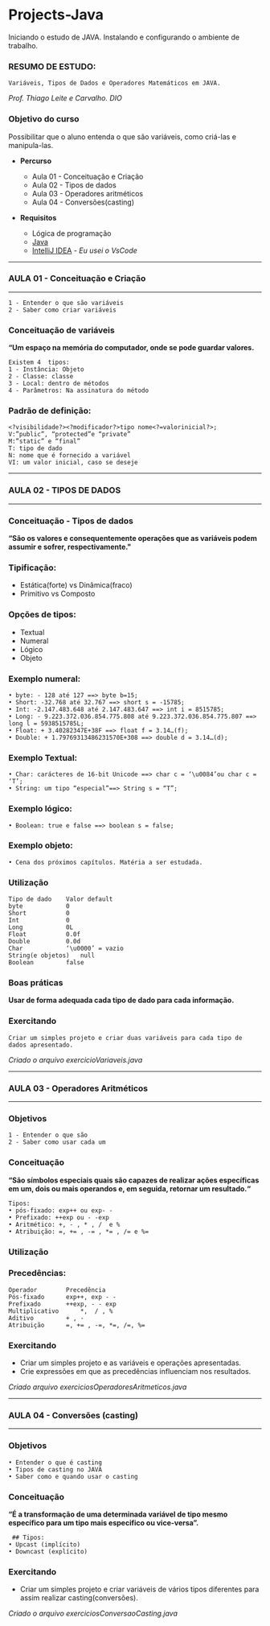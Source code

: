 # Projects-Java

Iniciando o estudo de JAVA.
Instalando e configurando o ambiente de trabalho.

### RESUMO DE ESTUDO:
	Variáveis, Tipos de Dados e Operadores Matemáticos em JAVA.

*Prof. Thiago Leite e Carvalho.*
*DIO*

### Objetivo do curso

Possibilitar que o aluno entenda o que são variáveis, como criá-las e manipula-las.

- **Percurso**
  - Aula 01 - Conceituação e Criação
  - Aula 02 - Tipos de dados
  - Aula 03 - Operadores aritméticos
  - Aula 04 - Conversões(casting)

- **Requisitos**
    * Lógica de programação
    * [Java](https://www.java.com/pt-BR/)
    * [IntelliJ IDEA](https://www.jetbrains.com/idea/) - *_Eu usei o VsCode_*
---
### AULA 01 - Conceituação e Criação
---
    1 - Entender o que são variáveis
    2 - Saber como criar variáveis

### Conceituação de variáveis

**“Um espaço na memória do computador, onde se pode guardar valores.**

    Existem 4  tipos:
    1 - Instância: Objeto
    2 - Classe: classe
    3 - Local: dentro de métodos
    4 - Parâmetros: Na assinatura do método 


### Padrão de definição:

    <?visibilidade?><?modificador?>tipo nome<?=valorinicial?>;
    V:”public”, “protected”e “private”
    M:”static” e “final”
    T: tipo de dado
    N: nome que é fornecido a variável
    VI: um valor inicial, caso se deseje

---
### AULA 02 - TIPOS DE DADOS
---
### Conceituação - Tipos de dados

**“São os valores e consequentemente operações que as variáveis podem assumir e sofrer, respectivamente."**

### Tipificação:
* Estática(forte) vs Dinâmica(fraco)
* Primitivo vs Composto

### Opções de tipos:

* Textual
* Numeral
* Lógico
* Objeto

### Exemplo numeral:

    • byte: - 128 até 127 ==> byte b=15;
    • Short: -32.768 até 32.767 ==> short s = -15785;
    • Int: -2.147.483.648 até 2.147.483.647 ==> int i = 8515785;
    • Long: - 9.223.372.036.854.775.808 até 9.223.372.036.854.775.807 ==> long l = 5938515785L;
    • Float: + 3.40282347E+38F ==> float f = 3.14…(f);
    • Double: + 1.79769313486231570E+308 ==> double d = 3.14…(d);

### Exemplo Textual:

    • Char: carácteres de 16-bit Unicode ==> char c = ‘\u0084’ou char c = ‘T’;
    • String: um tipo “especial”==> String s = “T”;

### Exemplo lógico:

    • Boolean: true e false ==> boolean s = false;

### Exemplo objeto:

    • Cena dos próximos capítulos. Matéria a ser estudada.



### Utilização

    Tipo de dado	Valor default
    byte 			0
    Short			0
    Int 			0
    Long			0L
    Float			0.0f
    Double			0.0d
    Char			‘\u0000’ = vazio
    String(e objetos)	null
    Boolean			false

### Boas práticas

**Usar de forma adequada cada tipo de dado para cada informação.**

### Exercitando

    Criar um simples projeto e criar duas variáveis para cada tipo de dados apresentado.
	
*Criado o arquivo exercicioVariaveis.java*

---
### AULA 03 -  Operadores Aritméticos
---

### Objetivos

    1 - Entender o que são
    2 - Saber como usar cada um

### Conceituação

**“São símbolos especiais quais são capazes de realizar ações específicas em um,
dois ou mais operandos e, em seguida, retornar um resultado.“** 

    Tipos:
    • pós-fixado: exp++ ou exp- -
    • Prefixado: ++exp ou - -exp
    • Aritmético: +, - , * , /  e %
    • Atribuição: =, += , -= , *= , /= e %=

### Utilização

### Precedências:

    Operador		Precedência
    Pós-fixado		exp++, exp - -
    Prefixado		++exp, - - exp
    Multiplicativo 		*,  / , %
    Aditivo			+ , -
    Atribuição 		=, += , -=, *=, /=, %=

### Exercitando 

- Criar um simples projeto e as variáveis e operações apresentadas.
- Crie expressões em que as precedências influenciam nos resultados.

*Criado arquivo exerciciosOperadoresAritmeticos.java*

---
### AULA 04 -  Conversões (casting)
---
### Objetivos

    • Entender o que é casting
    • Tipos de casting no JAVA
    • Saber como e quando usar o casting

### Conceituação

 **“É a transformação de uma determinada variável de tipo mesmo específico
 para um tipo mais especifico ou vice-versa”.**

     ## Tipos:
    • Upcast (implícito)
    • Downcast (explícito)

### Exercitando

- Criar um simples projeto e criar variáveis de vários tipos diferentes
para assim realizar casting(conversões).

*Criado o arquivo exerciciosConversaoCasting.java*
